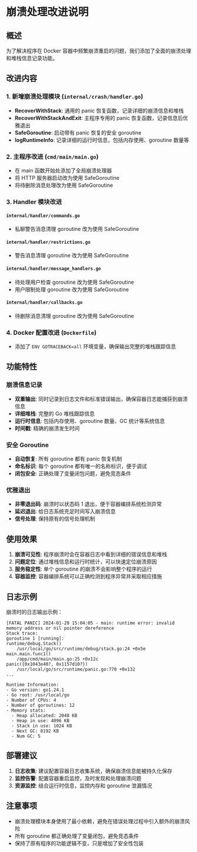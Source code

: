 # 崩溃处理改进说明

## 概述

为了解决程序在 Docker 容器中频繁崩溃重启的问题，我们添加了全面的崩溃处理和堆栈信息记录功能。

## 改进内容

### 1. 新增崩溃处理模块 (`internal/crash/handler.go`)

- **RecoverWithStack**: 通用的 panic 恢复函数，记录详细的崩溃信息和堆栈
- **RecoverWithStackAndExit**: 主程序专用的 panic 恢复函数，记录信息后优雅退出
- **SafeGoroutine**: 启动带有 panic 恢复的安全 goroutine
- **logRuntimeInfo**: 记录详细的运行时信息，包括内存使用、goroutine 数量等

### 2. 主程序改进 (`cmd/main/main.go`)

- 在 main 函数开始处添加了全局崩溃处理器
- 将 HTTP 服务器启动改为使用 SafeGoroutine
- 将待删除消息处理改为使用 SafeGoroutine

### 3. Handler 模块改进

#### `internal/handler/commands.go`
- 私聊警告消息清理 goroutine 改为使用 SafeGoroutine

#### `internal/handler/restrictions.go`
- 警告消息清理 goroutine 改为使用 SafeGoroutine

#### `internal/handler/message_handlers.go`
- 待处理用户检查 goroutine 改为使用 SafeGoroutine
- 用户限制处理 goroutine 改为使用 SafeGoroutine

#### `internal/handler/callbacks.go`
- 待删除消息清理 goroutine 改为使用 SafeGoroutine

### 4. Docker 配置改进 (`Dockerfile`)

- 添加了 `ENV GOTRACEBACK=all` 环境变量，确保输出完整的堆栈跟踪信息

## 功能特性

### 崩溃信息记录
- **双重输出**: 同时记录到日志文件和标准错误输出，确保容器日志能捕获到崩溃信息
- **详细堆栈**: 完整的 Go 堆栈跟踪信息
- **运行时信息**: 包括内存使用、goroutine 数量、GC 统计等系统信息
- **时间戳**: 精确的崩溃发生时间

### 安全 Goroutine
- **自动恢复**: 所有 goroutine 都有 panic 恢复机制
- **命名标识**: 每个 goroutine 都有唯一的名称标识，便于调试
- **闭包安全**: 正确处理了变量闭包问题，避免竞态条件

### 优雅退出
- **非零退出码**: 崩溃时以状态码 1 退出，便于容器编排系统检测异常
- **延迟退出**: 给日志系统充足时间写入崩溃信息
- **信号处理**: 保持原有的信号处理机制

## 使用效果

1. **崩溃可见性**: 程序崩溃时会在容器日志中看到详细的错误信息和堆栈
2. **问题定位**: 通过堆栈信息和运行时统计，可以快速定位崩溃原因
3. **服务稳定性**: 单个 goroutine 的崩溃不会影响整个程序的运行
4. **容器监控**: 容器编排系统可以正确检测到程序异常并采取相应措施

## 日志示例

崩溃时的日志输出示例：
```
[FATAL PANIC] 2024-01-20 15:04:05 - main: runtime error: invalid memory address or nil pointer dereference
Stack trace:
goroutine 1 [running]:
runtime/debug.Stack()
	/usr/local/go/src/runtime/debug/stack.go:24 +0x5e
main.main.func1()
	/app/cmd/main/main.go:25 +0x12c
panic({0x1043e40?, 0x1157d10?})
	/usr/local/go/src/runtime/panic.go:770 +0x132
...

Runtime Information:
- Go version: go1.24.1
- Go root: /usr/local/go
- Number of CPUs: 4
- Number of goroutines: 12
- Memory stats:
  - Heap allocated: 2048 KB
  - Heap in use: 4096 KB
  - Stack in use: 1024 KB
  - Next GC: 8192 KB
  - Num GC: 5
```

## 部署建议

1. **日志收集**: 建议配置容器日志收集系统，确保崩溃信息能被持久化保存
2. **监控告警**: 配置容器重启监控，及时发现和处理崩溃问题
3. **资源监控**: 结合运行时信息，监控内存和 goroutine 泄漏情况

## 注意事项

- 崩溃处理模块本身使用了最小依赖，避免在错误处理过程中引入额外的崩溃风险
- 所有 goroutine 都正确处理了变量闭包，避免竞态条件
- 保持了原有程序的功能逻辑不变，只是增加了安全性包装